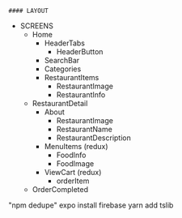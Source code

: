 ```
#### LAYOUT
```

- SCREENS
  - Home
    - HeaderTabs
      - HeaderButton
    - SearchBar
    - Categories
    - RestaurantItems
      - RestaurantImage
      - RestaurantInfo
  - RestaurantDetail
    - About
      - RestaurantImage
      - RestaurantName
      - RestaurantDescription
    - MenuItems (redux)
      - FoodInfo
      - FoodImage
    - ViewCart (redux)
      - orderItem
  - OrderCompleted

"npm dedupe"
expo install firebase
yarn add tslib
